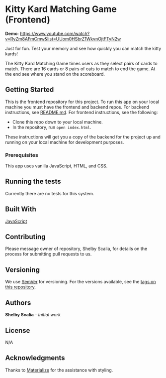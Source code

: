 # Kitty Kard Matching Game (Frontend)

**Demo**: https://www.youtube.com/watch?v=RyZm8AFmCmw&list=UUom0HSbrZ1WkvnOjtFTyN2w

Just for fun. Test your memory and see how quickly you can match the kitty kards!

The Kitty Kard Matching Game times users as they select pairs of cards to match. There are 16 cards or 8 pairs of cats to match to end the game. At the end see where you stand on the scoreboard. 

## Getting Started

This is the frontend repository for this project. To run this app on your local machine you must have the frontend and backend repos. For backend instructions, see [README.md](https://github.com/srscalia/kitty_kard_backend). For frontend instructions, see the following:

  * Clone this repo down to your local machine. 
  * In the repository, run `open index.html`.
  
These instructions will get you a copy of the backend for the project up and running on your local machine for development purposes.

### Prerequisites

This app uses vanilla JavaScript, HTML, and CSS.

## Running the tests

Currently there are no tests for this system.

## Built With

[JavaScript](https://www.javascript.com/)

## Contributing

Please message owner of repository, Shelby Scalia, for details on the process for submitting pull requests to us.

## Versioning

We use [SemVer](http://semver.org/) for versioning. For the versions available, see the [tags on this repository](https://github.com/srscalia/kitty_kard_backend/tags). 

## Authors

**Shelby Scalia** - *Initial work*

## License

N/A

## Acknowledgments

Thanks to [Materialize](https://materializecss.com/about.html) for the assistance with styling.
